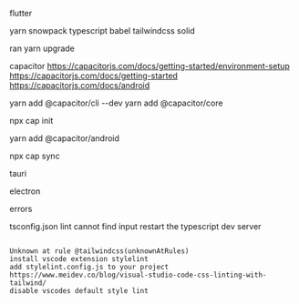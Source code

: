 flutter

yarn
snowpack
typescript
babel
tailwindcss
solid

ran yarn upgrade

capacitor
  https://capacitorjs.com/docs/getting-started/environment-setup
  https://capacitorjs.com/docs/getting-started
  https://capacitorjs.com/docs/android

  yarn add @capacitor/cli --dev
  yarn add @capacitor/core

  npx cap init

  yarn add @capacitor/android

  npx cap sync

tauri
  
electron

errors

tsconfig.json lint cannot find input
restart the typescript dev server
```command palette > typescript restart

Unknown at rule @tailwindcss(unknownAtRules)
install vscode extension stylelint
add stylelint.config.js to your project
https://www.meidev.co/blog/visual-studio-code-css-linting-with-tailwind/
disable vscodes default style lint